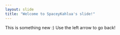 ```yaml
---
layout: slide
title: "Welcome to SpaceyKahlua's slide!"
---
```

This is something new :)
Use the left arrow to go back!
